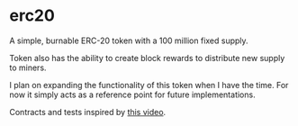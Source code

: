 # erc20
A simple, burnable ERC-20 token with a 100 million fixed supply. 

Token also has the ability to create block rewards to distribute new supply to miners.

I plan on expanding the functionality of this token when I have the time. For now it simply acts as a reference point for future implementations.

Contracts and tests inspired by [this video](https://www.youtube.com/watch?v=gc7e90MHvl8&list=LL&index=5&t=2s_).